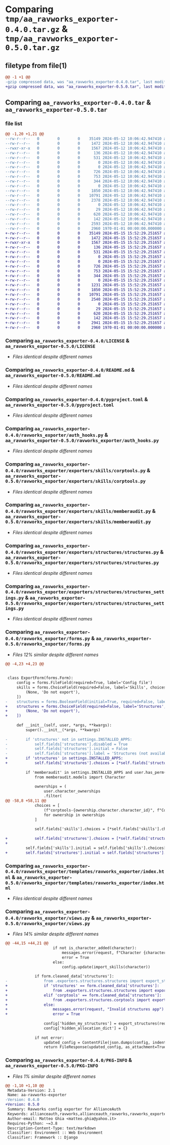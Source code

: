 # Comparing `tmp/aa_ravworks_exporter-0.4.0.tar.gz` & `tmp/aa_ravworks_exporter-0.5.0.tar.gz`

## filetype from file(1)

```diff
@@ -1 +1 @@
-gzip compressed data, was "aa_ravworks_exporter-0.4.0.tar", last modified: Fri Jan  1 00:00:00 2016, max compression
+gzip compressed data, was "aa_ravworks_exporter-0.5.0.tar", last modified: Fri Jan  1 00:00:00 2016, max compression
```

## Comparing `aa_ravworks_exporter-0.4.0.tar` & `aa_ravworks_exporter-0.5.0.tar`

### file list

```diff
@@ -1,20 +1,21 @@
--rw-r--r--   0        0        0    35149 2024-05-12 10:06:42.947410 aa_ravworks_exporter-0.4.0/LICENSE
--rw-r--r--   0        0        0     1472 2024-05-12 10:06:42.947410 aa_ravworks_exporter-0.4.0/README.md
--rwxr-xr-x   0        0        0     1567 2024-05-12 10:06:42.947410 aa_ravworks_exporter-0.4.0/pyproject.toml
--rw-r--r--   0        0        0      136 2024-05-12 10:06:42.947410 aa_ravworks_exporter-0.4.0/ravworks_exporter/__init__.py
--rw-r--r--   0        0        0      531 2024-05-12 10:06:42.947410 aa_ravworks_exporter-0.4.0/ravworks_exporter/auth_hooks.py
--rw-r--r--   0        0        0        0 2024-05-12 10:06:42.947410 aa_ravworks_exporter-0.4.0/ravworks_exporter/exporters/__init__.py
--rw-r--r--   0        0        0        0 2024-05-12 10:06:42.947410 aa_ravworks_exporter-0.4.0/ravworks_exporter/exporters/skills/__init__.py
--rw-r--r--   0        0        0      726 2024-05-12 10:06:42.947410 aa_ravworks_exporter-0.4.0/ravworks_exporter/exporters/skills/corptools.py
--rw-r--r--   0        0        0      753 2024-05-12 10:06:42.947410 aa_ravworks_exporter-0.4.0/ravworks_exporter/exporters/skills/memberaudit.py
--rw-r--r--   0        0        0      344 2024-05-12 10:06:42.947410 aa_ravworks_exporter-0.4.0/ravworks_exporter/exporters/skills/skill_settings.py
--rw-r--r--   0        0        0        0 2024-05-12 10:06:42.947410 aa_ravworks_exporter-0.4.0/ravworks_exporter/exporters/structures/__init__.py
--rw-r--r--   0        0        0     1850 2024-05-12 10:06:42.947410 aa_ravworks_exporter-0.4.0/ravworks_exporter/exporters/structures/structures.py
--rw-r--r--   0        0        0    10791 2024-05-12 10:06:42.947410 aa_ravworks_exporter-0.4.0/ravworks_exporter/exporters/structures/structures_settings.py
--rw-r--r--   0        0        0     2378 2024-05-12 10:06:42.947410 aa_ravworks_exporter-0.4.0/ravworks_exporter/forms.py
--rw-r--r--   0        0        0        0 2024-05-12 10:06:42.947410 aa_ravworks_exporter-0.4.0/ravworks_exporter/migrations/__init__.py
--rw-r--r--   0        0        0       29 2024-05-12 10:06:42.947410 aa_ravworks_exporter-0.4.0/ravworks_exporter/models.py
--rw-r--r--   0        0        0      620 2024-05-12 10:06:42.947410 aa_ravworks_exporter-0.4.0/ravworks_exporter/templates/ravworks_exporter/index.html
--rw-r--r--   0        0        0      142 2024-05-12 10:06:42.947410 aa_ravworks_exporter-0.4.0/ravworks_exporter/urls.py
--rw-r--r--   0        0        0     2593 2024-05-12 10:06:42.947410 aa_ravworks_exporter-0.4.0/ravworks_exporter/views.py
--rw-r--r--   0        0        0     2960 1970-01-01 00:00:00.000000 aa_ravworks_exporter-0.4.0/PKG-INFO
+-rw-r--r--   0        0        0    35149 2024-05-15 15:52:29.251657 aa_ravworks_exporter-0.5.0/LICENSE
+-rw-r--r--   0        0        0     1472 2024-05-15 15:52:29.251657 aa_ravworks_exporter-0.5.0/README.md
+-rwxr-xr-x   0        0        0     1567 2024-05-15 15:52:29.251657 aa_ravworks_exporter-0.5.0/pyproject.toml
+-rw-r--r--   0        0        0      136 2024-05-15 15:52:29.251657 aa_ravworks_exporter-0.5.0/ravworks_exporter/__init__.py
+-rw-r--r--   0        0        0      531 2024-05-15 15:52:29.251657 aa_ravworks_exporter-0.5.0/ravworks_exporter/auth_hooks.py
+-rw-r--r--   0        0        0        0 2024-05-15 15:52:29.251657 aa_ravworks_exporter-0.5.0/ravworks_exporter/exporters/__init__.py
+-rw-r--r--   0        0        0        0 2024-05-15 15:52:29.251657 aa_ravworks_exporter-0.5.0/ravworks_exporter/exporters/skills/__init__.py
+-rw-r--r--   0        0        0      726 2024-05-15 15:52:29.251657 aa_ravworks_exporter-0.5.0/ravworks_exporter/exporters/skills/corptools.py
+-rw-r--r--   0        0        0      753 2024-05-15 15:52:29.251657 aa_ravworks_exporter-0.5.0/ravworks_exporter/exporters/skills/memberaudit.py
+-rw-r--r--   0        0        0      344 2024-05-15 15:52:29.251657 aa_ravworks_exporter-0.5.0/ravworks_exporter/exporters/skills/skill_settings.py
+-rw-r--r--   0        0        0        0 2024-05-15 15:52:29.251657 aa_ravworks_exporter-0.5.0/ravworks_exporter/exporters/structures/__init__.py
+-rw-r--r--   0        0        0     1231 2024-05-15 15:52:29.251657 aa_ravworks_exporter-0.5.0/ravworks_exporter/exporters/structures/corptools.py
+-rw-r--r--   0        0        0     1850 2024-05-15 15:52:29.251657 aa_ravworks_exporter-0.5.0/ravworks_exporter/exporters/structures/structures.py
+-rw-r--r--   0        0        0    10791 2024-05-15 15:52:29.251657 aa_ravworks_exporter-0.5.0/ravworks_exporter/exporters/structures/structures_settings.py
+-rw-r--r--   0        0        0     2540 2024-05-15 15:52:29.251657 aa_ravworks_exporter-0.5.0/ravworks_exporter/forms.py
+-rw-r--r--   0        0        0        0 2024-05-15 15:52:29.251657 aa_ravworks_exporter-0.5.0/ravworks_exporter/migrations/__init__.py
+-rw-r--r--   0        0        0       29 2024-05-15 15:52:29.251657 aa_ravworks_exporter-0.5.0/ravworks_exporter/models.py
+-rw-r--r--   0        0        0      620 2024-05-15 15:52:29.251657 aa_ravworks_exporter-0.5.0/ravworks_exporter/templates/ravworks_exporter/index.html
+-rw-r--r--   0        0        0      142 2024-05-15 15:52:29.251657 aa_ravworks_exporter-0.5.0/ravworks_exporter/urls.py
+-rw-r--r--   0        0        0     2941 2024-05-15 15:52:29.251657 aa_ravworks_exporter-0.5.0/ravworks_exporter/views.py
+-rw-r--r--   0        0        0     2960 1970-01-01 00:00:00.000000 aa_ravworks_exporter-0.5.0/PKG-INFO
```

### Comparing `aa_ravworks_exporter-0.4.0/LICENSE` & `aa_ravworks_exporter-0.5.0/LICENSE`

 * *Files identical despite different names*

### Comparing `aa_ravworks_exporter-0.4.0/README.md` & `aa_ravworks_exporter-0.5.0/README.md`

 * *Files identical despite different names*

### Comparing `aa_ravworks_exporter-0.4.0/pyproject.toml` & `aa_ravworks_exporter-0.5.0/pyproject.toml`

 * *Files identical despite different names*

### Comparing `aa_ravworks_exporter-0.4.0/ravworks_exporter/auth_hooks.py` & `aa_ravworks_exporter-0.5.0/ravworks_exporter/auth_hooks.py`

 * *Files identical despite different names*

### Comparing `aa_ravworks_exporter-0.4.0/ravworks_exporter/exporters/skills/corptools.py` & `aa_ravworks_exporter-0.5.0/ravworks_exporter/exporters/skills/corptools.py`

 * *Files identical despite different names*

### Comparing `aa_ravworks_exporter-0.4.0/ravworks_exporter/exporters/skills/memberaudit.py` & `aa_ravworks_exporter-0.5.0/ravworks_exporter/exporters/skills/memberaudit.py`

 * *Files identical despite different names*

### Comparing `aa_ravworks_exporter-0.4.0/ravworks_exporter/exporters/structures/structures.py` & `aa_ravworks_exporter-0.5.0/ravworks_exporter/exporters/structures/structures.py`

 * *Files identical despite different names*

### Comparing `aa_ravworks_exporter-0.4.0/ravworks_exporter/exporters/structures/structures_settings.py` & `aa_ravworks_exporter-0.5.0/ravworks_exporter/exporters/structures/structures_settings.py`

 * *Files identical despite different names*

### Comparing `aa_ravworks_exporter-0.4.0/ravworks_exporter/forms.py` & `aa_ravworks_exporter-0.5.0/ravworks_exporter/forms.py`

 * *Files 12% similar despite different names*

```diff
@@ -4,23 +4,23 @@
 
 
 class ExportForm(forms.Form):
     config = forms.FileField(required=True, label='Config file')
     skills = forms.ChoiceField(required=False, label='Skills', choices=[
         (None, 'Do not export'),
     ])
-    structures = forms.BooleanField(initial=True, required=False, label='Structures')
+    structures = forms.ChoiceField(required=False, label='Structures', choices=[
+        (None, 'Do not export'),
+    ])
 
     def __init__(self, user, *args, **kwargs):
         super().__init__(*args, **kwargs)
 
-        if 'structures' not in settings.INSTALLED_APPS:
-            self.fields['structures'].disabled = True
-            self.fields['structures'].initial = False
-            self.fields['structures'].label = 'Structures (not available)'
+        if 'structures' in settings.INSTALLED_APPS:
+            self.fields['structures'].choices = [*self.fields['structures'].choices, ('structures', 'Structures')]
 
         if 'memberaudit' in settings.INSTALLED_APPS and user.has_perm('memberaudit.basic_access'):
             from memberaudit.models import Character
 
             ownerships = (
                 user.character_ownerships
                 .filter(
@@ -58,8 +58,11 @@
             choices = [
                 (f"corptools-{ownership.character.character_id}", f"CorpTools - {ownership.character.character_name}")
                 for ownership in ownerships
             ]
 
             self.fields['skills'].choices = [*self.fields['skills'].choices, *choices]
 
+            self.fields['structures'].choices = [*self.fields['structures'].choices, ('corptools', 'CorpTools')]
+
         self.fields['skills'].initial = self.fields['skills'].choices[-1][0]
+        self.fields['structures'].initial = self.fields['structures'].choices[-1][0]
```

### Comparing `aa_ravworks_exporter-0.4.0/ravworks_exporter/templates/ravworks_exporter/index.html` & `aa_ravworks_exporter-0.5.0/ravworks_exporter/templates/ravworks_exporter/index.html`

 * *Files identical despite different names*

### Comparing `aa_ravworks_exporter-0.4.0/ravworks_exporter/views.py` & `aa_ravworks_exporter-0.5.0/ravworks_exporter/views.py`

 * *Files 14% similar despite different names*

```diff
@@ -44,15 +44,21 @@
                     if not is_character_added(character):
                         messages.error(request, f"Character {character.character_name} is not added to CorpTools")
                         error = True
                     else:
                         config.update(import_skills(character))
 
             if form.cleaned_data['structures']:
-                from .exporters.structures.structures import export_structures
+                if 'structures' == form.cleaned_data['structures']:
+                    from .exporters.structures.structures import export_structures
+                elif 'corptools' == form.cleaned_data['structures']:
+                    from .exporters.structures.corptools import export_structures
+                else:
+                    messages.error(request, "Invalid structures app")
+                    error = True
 
                 config['hidden_my_structures'] = export_structures(request.user)
                 config['hidden_allocation_dict'] = {}
 
             if not error:
                 updated_config = ContentFile(json.dumps(config, indent=4).encode())
                 return FileResponse(updated_config, as_attachment=True, filename='config.json')
```

### Comparing `aa_ravworks_exporter-0.4.0/PKG-INFO` & `aa_ravworks_exporter-0.5.0/PKG-INFO`

 * *Files 1% similar despite different names*

```diff
@@ -1,10 +1,10 @@
 Metadata-Version: 2.1
 Name: aa-ravworks-exporter
-Version: 0.4.0
+Version: 0.5.0
 Summary: Ravworks config exporter for AllianceAuth
 Keywords: allianceauth,ravworks,allianceauth_ravworks,ravworks_exporter,ravworks_config,eveonline
 Author-email: Matteo Ghia <matteo.ghia@yahoo.it>
 Requires-Python: ~=3.8
 Description-Content-Type: text/markdown
 Classifier: Environment :: Web Environment
 Classifier: Framework :: Django
```

